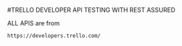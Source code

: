 #TRELLO DEVELOPER API TESTING WITH REST ASSURED

ALL APIS are from 

    https://developers.trello.com/
    
